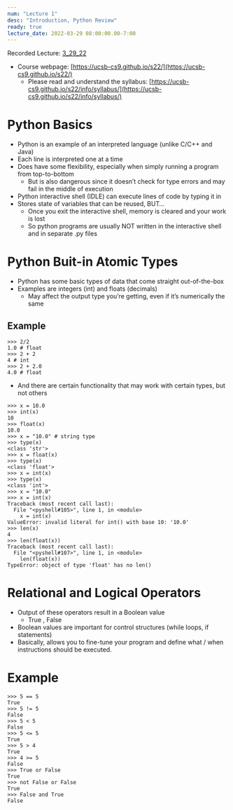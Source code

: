 ```yaml
---
num: "Lecture 1"
desc: "Introduction, Python Review"
ready: true
lecture_date: 2022-03-29 08:00:00.00-7:00
---
```


Recorded Lecture: [3_29_22](https://drive.google.com/file/d/1D39WjmgEPWCfdON2nJT4r733elSlMaSi/view?usp=sharing)

* Course webpage: [https://ucsb-cs9.github.io/s22/](https://ucsb-cs9.github.io/s22/)
	* Please read and understand the syllabus: [https://ucsb-cs9.github.io/s22/info/syllabus/](https://ucsb-cs9.github.io/s22/info/syllabus/)

# Python Basics

* Python is an example of an interpreted language (unlike C/C++ and Java)
* Each line is interpreted one at a time
* Does have some flexibility, especially when simply running a program from top-to-bottom
	* But is also dangerous since it doesn’t check for type errors and may fail in the middle of execution
* Python interactive shell (IDLE) can execute lines of code by typing it in
* Stores state of variables that can be reused, BUT…
	* Once you exit the interactive shell, memory is cleared and your work is lost
	* So python programs are usually NOT written in the interactive shell and in separate .py files

# Python Buit-in Atomic Types

* Python has some basic types of data that come straight out-of-the-box
* Examples are integers (int) and floats (decimals)
	* May affect the output type you’re getting, even if it’s numerically the same

## Example

```
>>> 2/2
1.0 # float
>>> 2 + 2
4 # int
>>> 2 + 2.0
4.0 # float
```

* And there are certain functionality that may work with certain types, but not others

```
>>> x = 10.0
>>> int(x)
10
>>> float(x)
10.0
>>> x = "10.0" # string type
>>> type(x)
<class 'str'>
>>> x = float(x)
>>> type(x)
<class 'float'>
>>> x = int(x)
>>> type(x)
<class 'int'>
>>> x = "10.0"
>>> x = int(x)
Traceback (most recent call last):
  File "<pyshell#105>", line 1, in <module>
    x = int(x)
ValueError: invalid literal for int() with base 10: '10.0'
>>> len(x)
4
>>> len(float(x))
Traceback (most recent call last):
  File "<pyshell#107>", line 1, in <module>
    len(float(x))
TypeError: object of type 'float' has no len()
```

# Relational and Logical Operators

* Output of these operators result in a Boolean value
	* True , False
* Boolean values are important for control structures (while loops, if statements)
* Basically, allows you to fine-tune your program and define what / when instructions should be executed.

# Example

```
>>> 5 == 5
True
>>> 5 != 5
False
>>> 5 < 5
False
>>> 5 <= 5
True
>>> 5 > 4
True
>>> 4 >= 5
False
>>> True or False
True
>>> not False or False
True
>>> False and True
False
```
